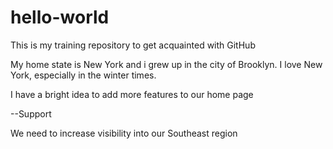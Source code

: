# hello-world
This is my training repository to get acquainted with GitHub

My home state is New York and i grew up in the city of Brooklyn.  I love New York, especially in the winter times.

I have a bright idea to add more features to our home page

--Support 

We need to increase visibility into our Southeast region
